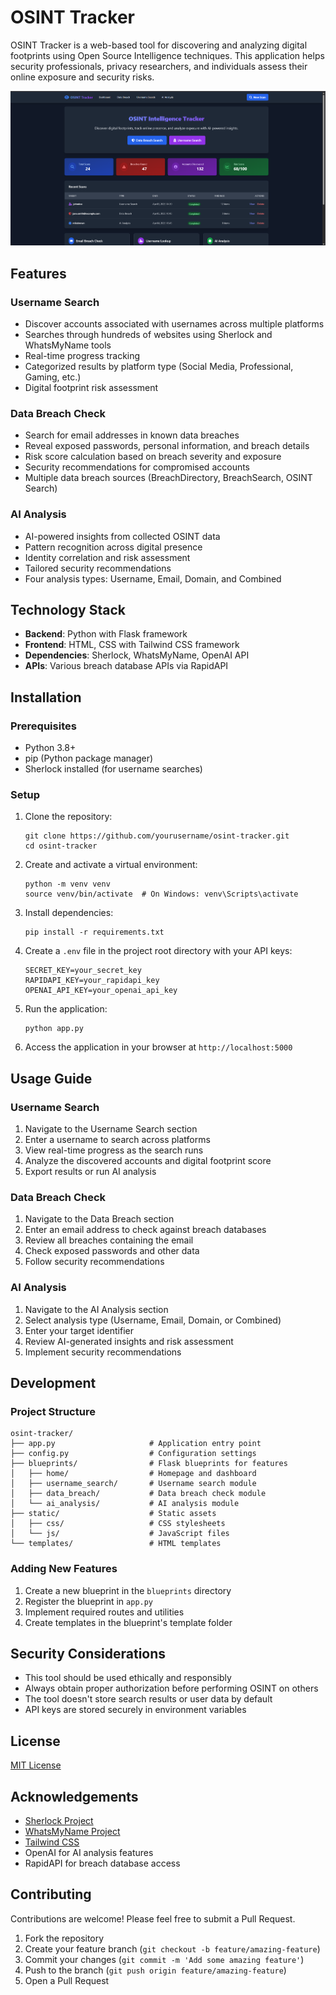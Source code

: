 # OSINT Tracker

OSINT Tracker is a web-based tool for discovering and analyzing digital footprints using Open Source Intelligence techniques. This application helps security professionals, privacy researchers, and individuals assess their online exposure and security risks.

![OSINT Tracker Dashboard](https://github.com/RETR0-K/OSINT_APP/blob/37ee4a517687aa76f729dd42692a08f56de1ca68/static/images/dashboard.png)

## Features

### Username Search
- Discover accounts associated with usernames across multiple platforms
- Searches through hundreds of websites using Sherlock and WhatsMyName tools
- Real-time progress tracking
- Categorized results by platform type (Social Media, Professional, Gaming, etc.)
- Digital footprint risk assessment

### Data Breach Check
- Search for email addresses in known data breaches
- Reveal exposed passwords, personal information, and breach details
- Risk score calculation based on breach severity and exposure
- Security recommendations for compromised accounts
- Multiple data breach sources (BreachDirectory, BreachSearch, OSINT Search)

### AI Analysis
- AI-powered insights from collected OSINT data
- Pattern recognition across digital presence
- Identity correlation and risk assessment
- Tailored security recommendations
- Four analysis types: Username, Email, Domain, and Combined

## Technology Stack

- **Backend**: Python with Flask framework
- **Frontend**: HTML, CSS with Tailwind CSS framework
- **Dependencies**: Sherlock, WhatsMyName, OpenAI API
- **APIs**: Various breach database APIs via RapidAPI

## Installation

### Prerequisites

- Python 3.8+
- pip (Python package manager)
- Sherlock installed (for username searches)

### Setup

1. Clone the repository:
   ```
   git clone https://github.com/yourusername/osint-tracker.git
   cd osint-tracker
   ```

2. Create and activate a virtual environment:
   ```
   python -m venv venv
   source venv/bin/activate  # On Windows: venv\Scripts\activate
   ```

3. Install dependencies:
   ```
   pip install -r requirements.txt
   ```

4. Create a `.env` file in the project root directory with your API keys:
   ```
   SECRET_KEY=your_secret_key
   RAPIDAPI_KEY=your_rapidapi_key
   OPENAI_API_KEY=your_openai_api_key
   ```

5. Run the application:
   ```
   python app.py
   ```

6. Access the application in your browser at `http://localhost:5000`

## Usage Guide

### Username Search

1. Navigate to the Username Search section
2. Enter a username to search across platforms
3. View real-time progress as the search runs
4. Analyze the discovered accounts and digital footprint score
5. Export results or run AI analysis

### Data Breach Check

1. Navigate to the Data Breach section
2. Enter an email address to check against breach databases
3. Review all breaches containing the email
4. Check exposed passwords and other data
5. Follow security recommendations

### AI Analysis

1. Navigate to the AI Analysis section
2. Select analysis type (Username, Email, Domain, or Combined)
3. Enter your target identifier
4. Review AI-generated insights and risk assessment
5. Implement security recommendations

## Development

### Project Structure

```
osint-tracker/
├── app.py                     # Application entry point
├── config.py                  # Configuration settings
├── blueprints/                # Flask blueprints for features
│   ├── home/                  # Homepage and dashboard 
│   ├── username_search/       # Username search module
│   ├── data_breach/           # Data breach check module
│   └── ai_analysis/           # AI analysis module
├── static/                    # Static assets
│   ├── css/                   # CSS stylesheets
│   └── js/                    # JavaScript files
└── templates/                 # HTML templates
```

### Adding New Features

1. Create a new blueprint in the `blueprints` directory
2. Register the blueprint in `app.py`
3. Implement required routes and utilities
4. Create templates in the blueprint's template folder

## Security Considerations

- This tool should be used ethically and responsibly
- Always obtain proper authorization before performing OSINT on others
- The tool doesn't store search results or user data by default
- API keys are stored securely in environment variables

## License

[MIT License](LICENSE)

## Acknowledgements

- [Sherlock Project](https://github.com/sherlock-project/sherlock)
- [WhatsMyName Project](https://github.com/WebBreacher/WhatsMyName)
- [Tailwind CSS](https://tailwindcss.com/)
- OpenAI for AI analysis features
- RapidAPI for breach database access

## Contributing

Contributions are welcome! Please feel free to submit a Pull Request.

1. Fork the repository
2. Create your feature branch (`git checkout -b feature/amazing-feature`)
3. Commit your changes (`git commit -m 'Add some amazing feature'`)
4. Push to the branch (`git push origin feature/amazing-feature`)
5. Open a Pull Request